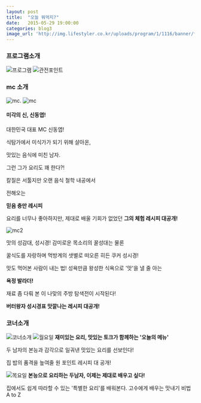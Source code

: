 ```yaml
---
layout: post
title:  "오늘 뭐먹지?"
date:   2015-05-29 19:00:00
categories: blog3
image_url: 'http://img.lifestyler.co.kr/uploads/program/1/1116/banner/f130542885019448000(0).jpg'
---
```


### 프로그램소개
![프로그램](http://img.lifestyler.co.kr/uploads/program/1/1116/menu/2/html/f130542839265428000(0).png)
![관전포인트](http://img.lifestyler.co.kr/uploads/program/1/1116/menu/2/html/f130552145536084000(0).png)

### mc 소개
![mc.](http://img.lifestyler.co.kr/uploads/program/1/1116/menu/3/html/f130542864943028000(0).png)
![mc](http://img.lifestyler.co.kr/uploads/program/1/1116/menu/3/html/f130542865408688000(0).png)

#### 미각의 신, 신동엽!

대한민국 대표 MC 신동엽!

식탐가에서 미식가가 되기 위해 살아온,

맛있는 음식에 미친 남자.

그런 그가 요리도 꽤 한다?!

칼질은 서툴지만 오랜 음식 철학 내공에서

전해오는

**믿음 충만 레시피**

요리를 너무나 좋아하지만,
제대로 배울 기회가 없었던
**그의 체험 레시피 대공개!**

![mc2](http://img.lifestyler.co.kr/uploads/program/1/1116/menu/3/html/f130542865543316000(0).png)

맛의 성감대, 성시경!
감미로운 목소리의 꿀성대는 물론

꿀식도를 자랑하며 
먹방계의 샛별로 떠오른 히든 쿠커 성시경!

맛도 먹어본 사람이 내는 법!
성욕만큼 왕성한 식욕으로 '맛'을 낼 줄 아는

 **욕정 발라더!**
 
재료 좀 다뤄 본 이 나맞의 주방 탐색전이 시작된다!

**버터왕자 성시경표 맛깔나는 레시피 대공개!**


### 코너소개
![코너소개](http://img.lifestyler.co.kr/uploads/program/1/1116/menu/4/html/f130542876099836000(0).png)
![월요일](http://img.lifestyler.co.kr/uploads/program/1/1116/menu/4/html/f130542877418660000(0).png)
**재미있는 요리, 맛있는 토크가 함께하는 '오늘의 메뉴'**

두 남자의 본능과 감각으로 일궈낸 맛있는 요리를 선보인다!

집 밥의 품격을 높여줄 원 포인트 레시피 대 공개!

![목요일](http://img.lifestyler.co.kr/uploads/program/1/1116/menu/4/html/f130542877666856000(0).png)
 **본능으로 요리하는 두남자, 이제는 제대로 배우고 싶다!**
 
집에서도 쉽게 따라할 수 있는
'특별한 요리'를 배워본다.
고수에게 배우는 맛내기 비법 A to Z


